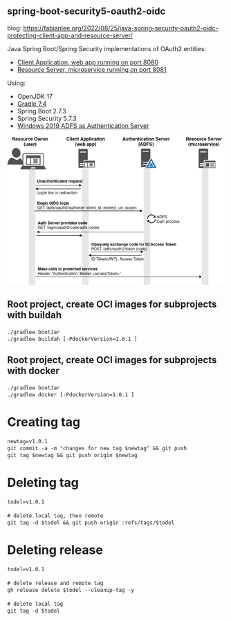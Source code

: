 ## spring-boot-security5-oauth2-oidc

blog: https://fabianlee.org/2022/08/25/java-spring-security-oauth2-oidc-protecting-client-app-and-resource-server/

Java Spring Boot/Spring Security implementations of OAuth2 entities:

* [Client Application, web app running on port 8080](spring-security5-oauth2-client-app/README.md)
* [Resource Server, microservice running on port 8081](spring-security5-oauth2-resource-server/README.md)

Using:
* OpenJDK 17
* [Gradle 7.4](https://docs.gradle.org/current/userguide/compatibility.html)
* Spring Boot 2.7.3
* Spring Security 5.7.3
* [Windows 2019 ADFS as Authentication Server](https://fabianlee.org/2022/08/22/microsoft-configuring-an-application-group-for-oauth2-oidc-on-adfs-2019/)

![OAuth2 Entities](https://github.com/fabianlee/spring-boot-security5-oauth2-oidc/raw/main/diagrams/oauth2-entities.drawio.png)


## Root project, create OCI images for subprojects with buildah

```
./gradlew bootJar
./gradlew buildah [-PdockerVersion=1.0.1 ]
```

## Root project, create OCI images for subprojects with docker

```
./gradlew bootJar
./gradlew docker [-PdockerVersion=1.0.1 ]

```

# Creating tag

```
newtag=v1.0.1
git commit -a -m "changes for new tag $newtag" && git push
git tag $newtag && git push origin $newtag
```

# Deleting tag

```
todel=v1.0.1

# delete local tag, then remote
git tag -d $todel && git push origin :refs/tags/$todel
```

# Deleting release

```
todel=v1.0.1

# delete release and remote tag
gh release delete $todel --cleanup-tag -y

# delete local tag
git tag -d $todel
```

